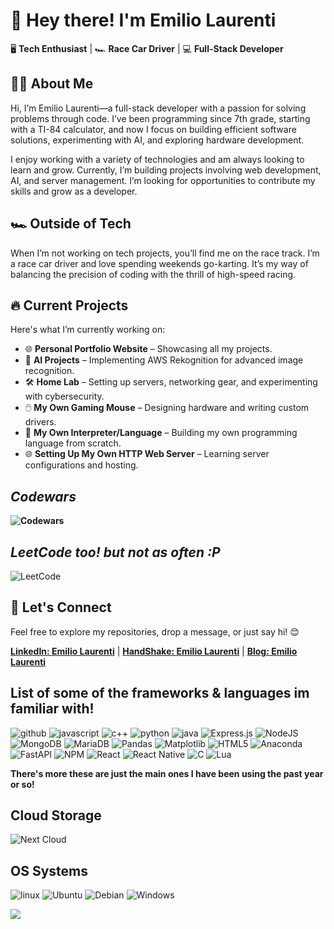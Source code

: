 # 👋 Hey there! I'm **Emilio Laurenti** 

🖥️ **Tech Enthusiast** | 🏎️ **Race Car Driver** | 💻 **Full-Stack Developer**

## 👨‍💻 About Me
Hi, I’m Emilio Laurenti—a full-stack developer with a passion for solving problems through code. I’ve been programming since 7th grade, starting with a TI-84 calculator, and now I focus on building efficient software solutions, experimenting with AI, and exploring hardware development.

I enjoy working with a variety of technologies and am always looking to learn and grow. Currently, I’m building projects involving web development, AI, and server management. I’m looking for opportunities to contribute my skills and grow as a developer.

## 🏎️ Outside of Tech
When I’m not working on tech projects, you’ll find me on the race track. I’m a race car driver and love spending weekends go-karting. It’s my way of balancing the precision of coding with the thrill of high-speed racing.

## 🔥 Current Projects

Here's what I’m currently working on:

- 🌐 **Personal Portfolio Website** – Showcasing all my projects.
- 🤖 **AI Projects** – Implementing AWS Rekognition for advanced image recognition.
- 🛠️ **Home Lab** – Setting up servers, networking gear, and experimenting with cybersecurity.
- 🖱️ **My Own Gaming Mouse** – Designing hardware and writing custom drivers.
- 👾 **My Own Interpreter/Language** – Building my own programming language from scratch.
- 🌐 **Setting Up My Own HTTP Web Server** – Learning server configurations and hosting.

## ***Codewars***  
**![Codewars](https://www.codewars.com/users/RedDoesCoding/badges/large)**

## ***LeetCode too! but not as often :P***  
![LeetCode](https://img.shields.io/badge/LeetCode-000000?style=for-the-badge&logo=LeetCode&logoColor=#d16c06)

## 🌟 Let's Connect

Feel free to explore my repositories, drop a message, or just say hi! 😊

**[LinkedIn: Emilio Laurenti](https://www.linkedin.com/in/emilio-laurenti-28097b262/)**
| **[HandShake: Emilio Laurenti](https://mdc.joinhandshake.com/profiles/41301079)**
| **[Blog: Emilio Laurenti](https://fearless-band-e7f.notion.site/Emilio-s-Arpanet-Corner-1202fbcd720880f2b04ccf67190346c6)**



## List of some of the frameworks & languages im familiar with!

![github](https://img.shields.io/badge/GitHub-000000?style=for-the-badge&logo=GitHub&logoColor=white)
![javascript](https://img.shields.io/badge/JavaScript-F7DF1E?style=for-the-badge&logo=javascript&logoColor=blac)
![c++](https://img.shields.io/badge/C%2B%2B-00599C?style=for-the-badge&logo=c%2B%2B&logoColor=white)
![python](https://img.shields.io/badge/Python-3776AB?style=for-the-badge&logo=python&logoColor=white)
![java](https://img.shields.io/badge/Java-ED8B00?style=for-the-badge&logo=java&logoColor=white)
![Express.js](https://img.shields.io/badge/express.js-%23404d59.svg?style=for-the-badge&logo=express&logoColor=%2361DAFB)
![NodeJS](https://img.shields.io/badge/node.js-6DA55F?style=for-the-badge&logo=node.js&logoColor=white)
![MongoDB](https://img.shields.io/badge/MongoDB-%234ea94b.svg?style=for-the-badge&logo=mongodb&logoColor=white)
![MariaDB](https://img.shields.io/badge/MariaDB-003545?style=for-the-badge&logo=mariadb&logoColor=white)
![Pandas](https://img.shields.io/badge/pandas-%23150458.svg?style=for-the-badge&logo=pandas&logoColor=white)
![Matplotlib](https://img.shields.io/badge/Matplotlib-%23ffffff.svg?style=for-the-badge&logo=Matplotlib&logoColor=black)
![HTML5](https://img.shields.io/badge/html5-%23E34F26.svg?style=for-the-badge&logo=html5&logoColor=white)
![Anaconda](https://img.shields.io/badge/Anaconda-%2344A833.svg?style=for-the-badge&logo=anaconda&logoColor=white)
![FastAPI](https://img.shields.io/badge/FastAPI-005571?style=for-the-badge&logo=fastapi)
![NPM](https://img.shields.io/badge/NPM-%23CB3837.svg?style=for-the-badge&logo=npm&logoColor=white)
![React](https://img.shields.io/badge/react-%2320232a.svg?style=for-the-badge&logo=react&logoColor=%2361DAFB)
![React Native](https://img.shields.io/badge/react_native-%2320232a.svg?style=for-the-badge&logo=react&logoColor=%2361DAFB)
![C](https://img.shields.io/badge/c-%2300599C.svg?style=for-the-badge&logo=c&logoColor=white)
![Lua](https://img.shields.io/badge/lua-%232C2D72.svg?style=for-the-badge&logo=lua&logoColor=white)

**There's more these are just the main ones I have been using the past year or so!**


## Cloud Storage 

![Next Cloud](https://img.shields.io/badge/Next%20Cloud-0B94DE?style=for-the-badge&logo=nextcloud&logoColor=white)



## OS Systems

![linux](https://img.shields.io/badge/Linux-FCC624?style=for-the-badge&logo=linux&logoColor=black)
![Ubuntu](https://img.shields.io/badge/Ubuntu-E95420?style=for-the-badge&logo=ubuntu&logoColor=white)
![Debian](https://img.shields.io/badge/Debian-D70A53?style=for-the-badge&logo=debian&logoColor=white)
![Windows](https://img.shields.io/badge/Windows-0078D6?style=for-the-badge&logo=windows&logoColor=white)





![](https://komarev.com/ghpvc/?username=your-github-username&color=green)





